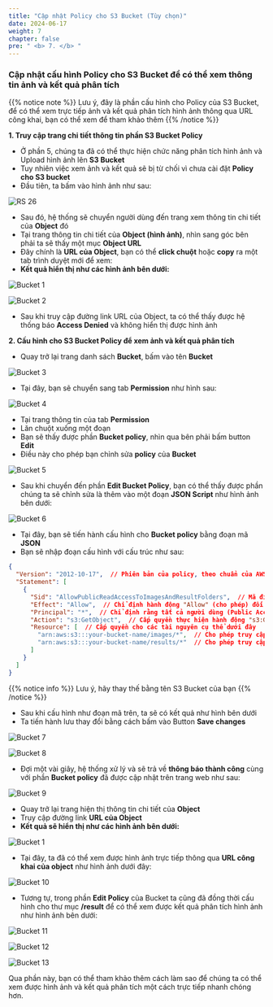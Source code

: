 ```yaml
---
title: "Cập nhật Policy cho S3 Bucket (Tùy chọn)"
date: 2024-06-17
weight: 7
chapter: false
pre: " <b> 7. </b> "
---
```


### Cập nhật cấu hình Policy cho S3 Bucket để có thể xem thông tin ảnh và kết quả phân tích

{{% notice note %}}
Lưu ý, đây là phần cấu hình cho Policy của S3 Bucket, để có thể xem trực tiếp ảnh và kết quả phân tích hình ảnh thông qua URL công khai, bạn có thể xem để tham khảo thêm
{{% /notice %}}

**1. Truy cập trang chi tiết thông tin phần S3 Bucket Policy**
- Ở phần 5, chúng ta đã có thể thực hiện chức năng phân tích hình ảnh và Upload hình ảnh lên **S3 Bucket**
- Tuy nhiên việc xem ảnh và kết quả sẽ bị từ chối vì chưa cài đặt **Policy cho S3 bucket**
- Đầu tiên, ta bấm vào hình ảnh như sau:

![RS 26](/images/5.Results/rs_26.png)

- Sau đó, hệ thống sẽ chuyển người dùng đến trang xem thông tin chi tiết của **Object** đó
- Tại trang thông tin chi tiết của **Object (hình ảnh)**, nhìn sang góc bên phải ta sẽ thấy một mục **Object URL**
- Đây chính là **URL của Object**, bạn có thể **click chuột** hoặc **copy** ra một tab trình duyệt mới để xem:
- **Kết quả hiển thị như các hình ảnh bên dưới:**

![Bucket 1](/images/7.S3Policy/bucket_1.png)

![Bucket 2](/images/7.S3Policy/bucket_2.png)

- Sau khi truy cập đường link URL của Object, ta có thể thấy được hệ thống báo **Access Denied** và không hiển thị được hình ảnh

**2. Cấu hình cho S3 Bucket Policy để xem ảnh và kết quả phân tích**
- Quay trở lại trang danh sách **Bucket**, bấm vào tên **Bucket**

![Bucket 3](/images/7.S3Policy/bucket_3.png)

- Tại đây, bạn sẽ chuyển sang tab **Permission** như hình sau:

![Bucket 4](/images/7.S3Policy/bucket_4.png)

- Tại trang thông tin của tab **Permission**
- Lăn chuột xuống một đoạn
- Bạn sẽ thấy được phần **Bucket policy**, nhìn qua bên phải bấm button **Edit**
- Điều này cho phép bạn chỉnh sửa **policy** của **Bucket**

![Bucket 5](/images/7.S3Policy/bucket_5.png)

- Sau khi chuyển đến phần **Edit Bucket Policy**, bạn có thể thấy được phần chúng ta sẽ chỉnh sửa là thêm vào một đoạn **JSON Script** như hình ảnh bên dưới:

![Bucket 6](/images/7.S3Policy/bucket_6.png)

- Tại đây, bạn sẽ tiến hành cấu hình cho **Bucket policy** bằng đoạn mã **JSON**
- Bạn sẽ nhập đoạn cấu hình với cấu trúc như sau:

```json
{
  "Version": "2012-10-17",  // Phiên bản của policy, theo chuẩn của AWS IAM
  "Statement": [
    {
      "Sid": "AllowPublicReadAccessToImagesAndResultFolders",  // Mã định danh cho policy statement (có thể thay đổi để dễ nhận diện)
      "Effect": "Allow",  // Chỉ định hành động "Allow" (cho phép) đối với các hành động được mô tả dưới đây
      "Principal": "*",  // Chỉ định rằng tất cả người dùng (Public Access) đều có thể thực hiện hành động này
      "Action": "s3:GetObject",  // Cấp quyền thực hiện hành động "s3:GetObject", tức là cho phép người dùng đọc (GET) đối tượng từ S3
      "Resource": [  // Cấp quyền cho các tài nguyên cụ thể dưới đây
        "arn:aws:s3:::your-bucket-name/images/*",  // Cho phép truy cập đối với các đối tượng trong thư mục "images" của bucket
        "arn:aws:s3:::your-bucket-name/results/*"  // Cho phép truy cập đối với các đối tượng trong thư mục "results" của bucket
      ]
    }
  ]
}
```
{{% notice info %}}
Lưu ý, hãy thay thế bằng tên S3 Bucket của bạn
{{% /notice %}}

- Sau khi cấu hình như đoạn mã trên, ta sẽ có kết quả như hình bên dưới
- Ta tiến hành lưu thay đổi bằng cách bấm vào Button **Save changes**

![Bucket 7](/images/7.S3Policy/bucket_7.png)

![Bucket 8](/images/7.S3Policy/bucket_8.png)

- Đợi một vài giây, hệ thống xử lý và sẽ trả về **thông báo thành công** cùng với phần **Bucket policy** đã được cập nhật trên trang web như sau:

![Bucket 9](/images/7.S3Policy/bucket_9.png)

- Quay trở lại trang hiện thị thông tin chi tiết của **Object**
- Truy cập đường link **URL của Object**
- **Kết quả sẽ hiển thị như các hình ảnh bên dưới:**

![Bucket 1](/images/7.S3Policy/bucket_1.png)

- Tại đây, ta đã có thể xem được hình ảnh trực tiếp thông qua **URL công khai của object** như hình ảnh dưới đây:

![Bucket 10](/images/7.S3Policy/bucket_10.png)

- Tương tự, trong phần **Edit Policy** của Bucket ta cũng đã đồng thời cấu hình cho thư mục **/result** để có thể xem được kết quả phân tích hình ảnh như hình ảnh bên dưới:

![Bucket 11](/images/7.S3Policy/bucket_11.png)

![Bucket 12](/images/7.S3Policy/bucket_12.png)

![Bucket 13](/images/7.S3Policy/bucket_13.png)

Qua phần này, bạn có thể tham khảo thêm cách làm sao để chúng ta có thể xem được hình ảnh và kết quả phân tích một cách trực tiếp nhanh chóng hơn.








